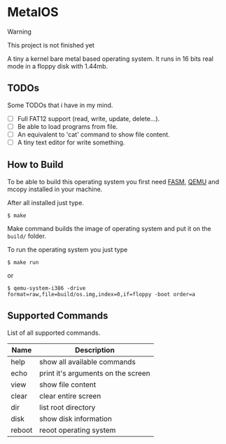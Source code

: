 
# MetalOS

> [!WARNING]
> This project is not finished yet

A tiny a kernel bare metal based operating system. It runs in 16 bits real mode in a floppy disk with 1.44mb.

## TODOs

Some TODOs that i have in my mind.

- [ ] Full FAT12 support (read, write, update, delete...).
- [ ] Be able to load programs from file.
- [ ] An equivalent to 'cat' command to show file content.
- [ ] A tiny text editor for write something.

## How to Build

To be able to build this operating system you first need [FASM](https://flatassembler.net/), [QEMU](https://www.qemu.org/) and mcopy installed in your machine.

After all installed just type.

```
$ make
```

Make command builds the image of operating system and put it on the `build/` folder.

To run the operating system you just type

```
$ make run
```

or

```
$ qemu-system-i386 -drive format=raw,file=build/os.img,index=0,if=floppy -boot order=a
```

## Supported Commands

List of all supported commands.

| Name   | Description                        |
| ------ | ---------------------------------- |
| help   | show all available commands        |
| echo   | print it's arguments on the screen |
| view   | show file content                  |
| clear  | clear entire screen                |
| dir    | list root directory                |
| disk   | show disk information              |
| reboot | reoot operating system             |
